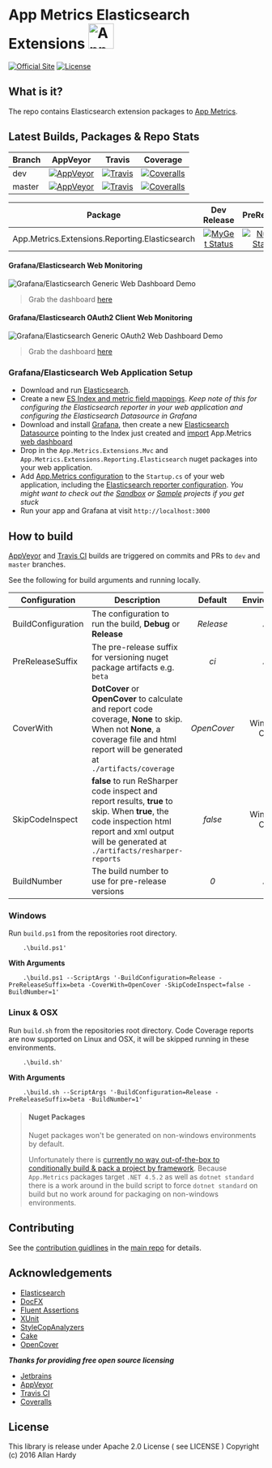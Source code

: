 # App Metrics Elasticsearch Extensions <img src="http://app-metrics.io/logo.png" alt="App Metrics" width="50px"/> 
[![Official Site](https://img.shields.io/badge/site-appmetrics-blue.svg?style=flat-square)](http://app-metrics.io/reporting/elasticsearch.html) [![License](https://img.shields.io/badge/License-Apache%202.0-blue.svg?style=flat-square)](https://opensource.org/licenses/Apache-2.0)

## What is it?

The repo contains Elasticsearch extension packages to [App Metrics](https://github.com/alhardy/AppMetrics).

## Latest Builds, Packages & Repo Stats

|Branch|AppVeyor|Travis|Coverage|
|------|:--------:|:--------:|:--------:|
|dev|[![AppVeyor](https://img.shields.io/appveyor/ci/alhardy/appmetrics-extensions-elasticsearch/dev.svg?style=flat-square&label=appveyor%20build)](https://ci.appveyor.com/project/alhardy/appmetrics-extensions-elasticsearch/branch/dev)|[![Travis](https://img.shields.io/travis/alhardy/AppMetrics.Extensions.Elasticsearch/dev.svg?style=flat-square&label=travis%20build)](https://travis-ci.org/alhardy/AppMetrics.Extensions.Elasticsearch)|[![Coveralls](https://img.shields.io/coveralls/alhardy/AppMetrics.Extensions.Elasticsearch/dev.svg?style=flat-square)](https://coveralls.io/github/alhardy/AppMetrics.Extensions.Elasticsearch?branch=dev)
|master|[![AppVeyor](https://img.shields.io/appveyor/ci/alhardy/appmetrics-extensions-elasticsearch/master.svg?style=flat-square&label=appveyor%20build)](https://ci.appveyor.com/project/alhardy/appmetrics-extensions-elasticsearch/branch/master)| [![Travis](https://img.shields.io/travis/alhardy/AppMetrics.Extensions.Elasticsearch/master.svg?style=flat-square&label=travis%20build)](https://travis-ci.org/alhardy/AppMetrics.Extensions.Elasticsearch)| [![Coveralls](https://img.shields.io/coveralls/alhardy/AppMetrics.Extensions.Elasticsearch/master.svg?style=flat-square)](https://coveralls.io/github/alhardy/AppMetrics.Extensions.Elasticsearch?branch=master)|

|Package|Dev Release|PreRelease|Latest Release|
|------|:--------:|:--------:|:--------:|
|App.Metrics.Extensions.Reporting.Elasticsearch|[![MyGet Status](https://img.shields.io/myget/alhardy/v/App.Metrics.Extensions.Reporting.Elasticsearch.svg?style=flat-square)](https://www.myget.org/feed/alhardy/package/nuget/App.Metrics.Extensions.Reporting.Elasticsearch)|[![NuGet Status](https://img.shields.io/nuget/vpre/App.Metrics.Extensions.Reporting.Elasticsearch.svg?style=flat-square)](https://www.nuget.org/packages/App.Metrics.Extensions.Reporting.Elasticsearch/)|[![NuGet Status](https://img.shields.io/nuget/v/App.Metrics.Extensions.Reporting.Elasticsearch.svg?style=flat-square)](https://www.nuget.org/packages/App.Metrics.Extensions.Reporting.Elasticsearch/)


#### Grafana/Elasticsearch Web Monitoring

![Grafana/Elasticsearch Generic Web Dashboard Demo](https://github.com/alhardy/AppMetrics.DocFx/blob/master/images/generic_grafana_dashboard_demo.gif)

> Grab the dashboard [here](https://grafana.com/dashboards/2140)

#### Grafana/Elasticsearch OAuth2 Client Web Monitoring

![Grafana/Elasticsearch Generic OAuth2 Web Dashboard Demo](https://github.com/alhardy/AppMetrics.DocFx/blob/master/images/generic_grafana_oauth2_dashboard_demo.gif)

> Grab the dashboard [here](https://grafana.com/dashboards/2143)

### Grafana/Elasticsearch Web Application Setup

- Download and run [Elasticsearch](https://www.elastic.co/downloads/elasticsearch).
- Create a new [ES Index and metric field mappings](https://github.com/alhardy/AppMetrics.Extensions.Elasticsearch/blob/master/visualization/App.Metrics.Sandbox-Elasticsearch-IndexAndMappingSetup.json). *Keep note of this for configuring the Elasticsearch reporter in your web application and configuring the Elasticsearch Datasource in Grafana*
- Download and install [Grafana](https://grafana.com/grafana/download), then create a new [Elasticsearch Datasource](http://docs.grafana.org/features/datasources/elasticsearch/)  pointing to the Index just created and [import](http://docs.grafana.org/reference/export_import/#importing-a-dashboard) App.Metrics [web dashboard](https://github.com/alhardy/AppMetrics.Extensions.Elasticsearch/blob/master/visualization/grafana-dashboards/App.Metrics.Sandbox-Elasticsearch-GenericWeb.json)
- Drop in the `App.Metrics.Extensions.Mvc` and `App.Metrics.Extensions.Reporting.Elasticsearch` nuget packages into your web application. 
- Add [App.Metrics configuration](https://alhardy.github.io/app-metrics-docs/getting-started/fundamentals/middleware-configuration.html) to the `Startup.cs` of your web application, including the [Elasticsearch reporter configuration](http://app-metrics.io/reporting/elasticsearch.html). *You might want to check out the [Sandbox](https://github.com/alhardy/AppMetrics.Extensions.Elasticsearch/tree/dev/sandbox/App.Metrics.Elasticsearch.Sandbox) or [Sample](https://github.com/alhardy/AppMetrics.Samples) projects if you get stuck*
- Run your app and Grafana at visit `http://localhost:3000`

## How to build

[AppVeyor](https://ci.appveyor.com/project/alhardy/appmetrics-extensions-elasticsearch/branch/master) and [Travis CI](https://travis-ci.org/alhardy/AppMetrics.Extensions.Elasticsearch) builds are triggered on commits and PRs to `dev` and `master` branches.

See the following for build arguments and running locally.

|Configuration|Description|Default|Environment|Required|
|------|--------|:--------:|:--------:|:--------:|
|BuildConfiguration|The configuration to run the build, **Debug** or **Release** |*Release*|All|Optional|
|PreReleaseSuffix|The pre-release suffix for versioning nuget package artifacts e.g. `beta`|*ci*|All|Optional|
|CoverWith|**DotCover** or **OpenCover** to calculate and report code coverage, **None** to skip. When not **None**, a coverage file and html report will be generated at `./artifacts/coverage`|*OpenCover*|Windows Only|Optional|
|SkipCodeInspect|**false** to run ReSharper code inspect and report results, **true** to skip. When **true**, the code inspection html report and xml output will be generated at `./artifacts/resharper-reports`|*false*|Windows Only|Optional|
|BuildNumber|The build number to use for pre-release versions|*0*|All|Optional|


### Windows

Run `build.ps1` from the repositories root directory.

```
	.\build.ps1'
```

**With Arguments**

```
	.\build.ps1 --ScriptArgs '-BuildConfiguration=Release -PreReleaseSuffix=beta -CoverWith=OpenCover -SkipCodeInspect=false -BuildNumber=1'
```

### Linux & OSX

Run `build.sh` from the repositories root directory. Code Coverage reports are now supported on Linux and OSX, it will be skipped running in these environments.

```
	.\build.sh'
```

**With Arguments**

```
	.\build.sh --ScriptArgs '-BuildConfiguration=Release -PreReleaseSuffix=beta -BuildNumber=1'
```

> #### Nuget Packages
> Nuget packages won't be generated on non-windows environments by default.
> 
> Unfortunately there is [currently no way out-of-the-box to conditionally build & pack a project by framework](https://github.com/dotnet/roslyn-project-system/issues/1586#issuecomment-280978851). Because `App.Metrics` packages target `.NET 4.5.2` as well as `dotnet standard` there is a work around in the build script to force `dotnet standard` on build but no work around for packaging on non-windows environments. 

## Contributing

See the [contribution guidlines](https://github.com/alhardy/AppMetrics/blob/master/CONTRIBUTING.md) in the [main repo](https://github.com/alhardy/AppMetrics) for details.

## Acknowledgements

* [Elasticsearch](https://www.elastic.co/)
* [DocFX](https://dotnet.github.io/docfx/)
* [Fluent Assertions](http://www.fluentassertions.com/)
* [XUnit](https://xunit.github.io/)
* [StyleCopAnalyzers](https://github.com/DotNetAnalyzers/StyleCopAnalyzers)
* [Cake](https://github.com/cake-build/cake)
* [OpenCover](https://github.com/OpenCover/opencover)

***Thanks for providing free open source licensing***

* [Jetbrains](https://www.jetbrains.com/dotnet/) 
* [AppVeyor](https://www.appveyor.com/)
* [Travis CI](https://travis-ci.org/)
* [Coveralls](https://coveralls.io/)

## License

This library is release under Apache 2.0 License ( see LICENSE ) Copyright (c) 2016 Allan Hardy
